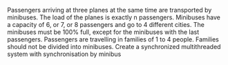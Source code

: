 Passengers arriving at three planes at the same time are transported by minibuses. 
The load of the planes is exactly n passengers. Minibuses have a capacity 
of 6, or 7, or 8 passengers and go to 4 different cities. The minibuses must be 100% full, 
except for the minibuses with the last passengers. Passengers are travelling in families
of 1 to 4 people. Families should not be divided into minibuses. Create a synchronized 
multithreaded system with synchronisation by minibus
